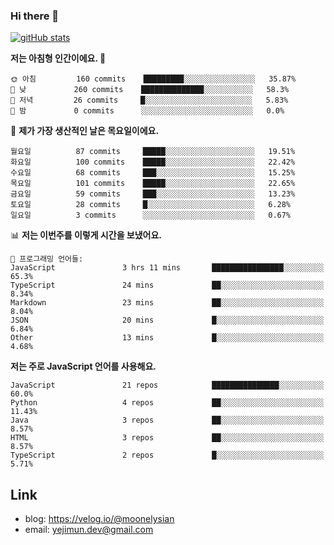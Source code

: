 ### Hi there 👋

<!--
**moonelysian/moonelysian** is a ✨ _special_ ✨ repository because its `README.md` (this file) appears on your GitHub profile.

Here are some ideas to get you started:

- 🔭 I’m currently working on ...
- 🌱 I’m currently learning ...
- 👯 I’m looking to collaborate on ...
- 🤔 I’m looking for help with ...
- 💬 Ask me about ...
- 📫 How to reach me: ...
- 😄 Pronouns: ...
- ⚡ Fun fact: ...
-->

<!-- [![wakatime stats](https://github-readme-stats.vercel.app/api/wakatime?username=moonelysian)](https://github.com/anuraghazra/github-readme-stats) -->

[![gitHub stats](https://github-readme-stats.vercel.app/api?username=moonelysian&show_icons=true)](https://github.com/anuraghazra/github-readme-stats)

<!--START_SECTION:waka-->
**저는 아침형 인간이에요. 🐤** 

```text
🌞 아침         160 commits    █████████░░░░░░░░░░░░░░░░   35.87% 
🌆 낮　         260 commits    ██████████████░░░░░░░░░░░   58.3% 
🌃 저녁         26 commits     █░░░░░░░░░░░░░░░░░░░░░░░░   5.83% 
🌙 밤　         0 commits      ░░░░░░░░░░░░░░░░░░░░░░░░░   0.0%

```
📅 **제가 가장 생산적인 날은 목요일이에요.** 

```text
월요일          87 commits     █████░░░░░░░░░░░░░░░░░░░░   19.51% 
화요일          100 commits    █████░░░░░░░░░░░░░░░░░░░░   22.42% 
수요일          68 commits     ███░░░░░░░░░░░░░░░░░░░░░░   15.25% 
목요일          101 commits    █████░░░░░░░░░░░░░░░░░░░░   22.65% 
금요일          59 commits     ███░░░░░░░░░░░░░░░░░░░░░░   13.23% 
토요일          28 commits     █░░░░░░░░░░░░░░░░░░░░░░░░   6.28% 
일요일          3 commits      ░░░░░░░░░░░░░░░░░░░░░░░░░   0.67%

```


📊 **저는 이번주를 이렇게 시간을 보냈어요.** 

```text
💬 프로그래밍 언어들: 
JavaScript               3 hrs 11 mins       ████████████████░░░░░░░░░   65.3% 
TypeScript               24 mins             ██░░░░░░░░░░░░░░░░░░░░░░░   8.34% 
Markdown                 23 mins             ██░░░░░░░░░░░░░░░░░░░░░░░   8.04% 
JSON                     20 mins             █░░░░░░░░░░░░░░░░░░░░░░░░   6.84% 
Other                    13 mins             █░░░░░░░░░░░░░░░░░░░░░░░░   4.68%

```

**저는 주로 JavaScript 언어를 사용해요.** 

```text
JavaScript               21 repos            ███████████████░░░░░░░░░░   60.0% 
Python                   4 repos             ██░░░░░░░░░░░░░░░░░░░░░░░   11.43% 
Java                     3 repos             ██░░░░░░░░░░░░░░░░░░░░░░░   8.57% 
HTML                     3 repos             ██░░░░░░░░░░░░░░░░░░░░░░░   8.57% 
TypeScript               2 repos             █░░░░░░░░░░░░░░░░░░░░░░░░   5.71%

```



<!--END_SECTION:waka-->


## Link
- blog: https://velog.io/@moonelysian
- email: yejimun.dev@gmail.com
